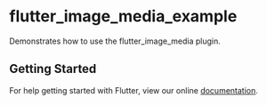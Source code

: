 # flutter_image_media_example

Demonstrates how to use the flutter_image_media plugin.

## Getting Started

For help getting started with Flutter, view our online
[documentation](https://flutter.io/).
